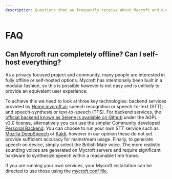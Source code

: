 ```yaml
---
description: Questions that we frequently receive about Mycroft and our technologies.
---
```


# FAQ

## Can Mycroft run completely offline? Can I self-host everything?

As a privacy focused project and community, many people are interested in fully offline or self-hosted options. Mycroft has intentionally been built in a modular fashion, so this is possible however is not easy and is unlikely to provide an equivalent user experience.

To achieve this we need to look at three key technologies: backend services provided by [Home.mycroft.ai](https://home.mycroft.ai); speech recognition or speech-to-text \(STT\); and speech-synthesis or text-to-speech \(TTS\). For backend services, the [official backend known as Selene is available on Github](https://github.com/MycroftAI?utf8=%E2%9C%93&q=Selene&type=&language=) under the AGPL v3.0 license, alternatively you can use the simpler Community developed [Personal Backend](https://github.com/MycroftAI/personal-backend). You can choose to run your own STT service such as [Mozilla DeepSpeech](https://github.com/mozilla/DeepSpeech/releases) or [Kaldi](https://kaldi-asr.org/), however in our opinion these do not yet provide sufficient accuracy for mainstream usage. Finally, to generate speech on device, simply select the British Male voice. The more realistic sounding voices are generated on Mycroft servers and require significant hardware to synthesize speech within a reasonable time frame.

If you are running your own services, your Mycroft installation can be directed to use those using the [mycroft.conf file](../using-mycroft-ai/customizations/mycroft-conf.md).

